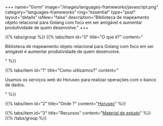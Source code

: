 +++
name="Gorm"
image="/images/languages-frameworks/javascript.png"
category="languages-frameworks"
ring="essential"
type="post"
layout="details"
isNew="false"
description="Biblioteca de mapeamento objeto relacional para Golang com foco em ser amigável e aumentar produtividade de quem desenvolve."
+++

{{% tabs/group %}}
  {{% tabs/item id="0" title="O que é?" content="<p>Biblioteca de mapeamento objeto relacional para Golang com foco em ser amigável e aumentar produtividade de quem desenvolve.</p>" %}}

  {{% tabs/item id="1" title="Como utilizamos?" content="<p>Usamos os serviços web do Horusec para realizar operações com o banco de dados.</p>" %}}

  {{% tabs/item id="2" title="Onde ?" content="<a href='https://horusec.io/' target='_blank'>Horusec</a>" %}}

  {{% tabs/item id="3" title="Recursos" content="<a href='https://gorm.io/' target='_blank'>Material de estudo</a>" %}}
{{% /tabs/group %}}
